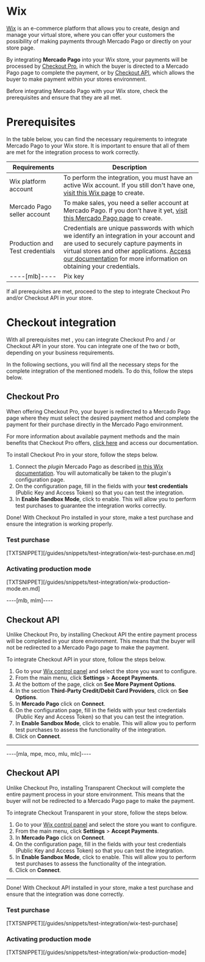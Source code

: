 # Wix

[Wix](https://pt.wix.com/) is an e-commerce platform that allows you to create, design and manage your virtual store, where you can offer your customers the possibility of making payments through Mercado Pago or directly on your store page. 

By integrating **Mercado Pago** into your Wix store, your payments will be processed by [Checkout Pro](https://www.mercadopago[FAKER][URL][DOMAIN]/developers/en/guides/online-payments/checkout-pro/introduction), in which the buyer is directed to a Mercado Pago page to complete the payment, or by [Checkout API](https://www.mercadopago[FAKER][URL][DOMAIN]/developers/en/guides/online-payments/checkout-api/introduction), which allows the buyer to make payment within your stores environment.

Before integrating Mercado Pago with your Wix store, check the prerequisites and ensure that they are all met.

# Prerequisites

In the table below, you can find the necessary requirements to integrate Mercado Pago to your Wix store. It is important to ensure that all of them are met for the integration process to work correctly.


| Requirements | Description |
|---|---|
| Wix platform account | To perform the integration, you must have an active Wix account. If you still don't have one, [visit this Wix page](https://users.wix.com/signin) to create.|
| Mercado Pago seller account | To make sales, you need a seller account at Mercado Pago. If you don't have it yet, [visit this Mercado Pago page](https://www.mercadopago[FAKER][URL][DOMAIN]/hub/registration/landing) to create. |
| Production and Test credentials | Credentials are unique passwords with which we identify an integration in your account and are used to securely capture payments in virtual stores and other applications. [Access our documentation](https://www.mercadopago[FAKER][URL][DOMAIN]/developers/en/guides/resources/credentials) for more information on obtaining your credentials. |
----[mlb]----| Pix key | To configure Pix in the integration with Mercado Pago, your Pix key must be configured. For more information on how to configure it, [check out our documentation.](https://www.mercadopago[FAKER][URL][DOMAIN]/ajuda/17843). |------------

If all prerequisites are met, proceed to the step to integrate Checkout Pro and/or Checkout API in your store.


# Checkout integration

With all prerequisites met , you can integrate Checkout Pro and / or Checkout API in your store. You can integrate one of the two or both, depending on your business requirements.

In the following sections, you will find all the necessary steps for the complete integration of the mentioned models. To do this, follow the steps below.


## Checkout Pro

When offering Checkout Pro, your buyer is redirected to a Mercado Pago page where they must select the desired payment method and complete the payment for their purchase directly in the Mercado Pago environment.

For more information about available payment methods and the main benefits that Checkout Pro offers, [click here](https://www.mercadopago[FAKER][URL][DOMAIN]/developers/en/guides/online-payments/checkout-pro/introduction) and access our documentation.

To install Checkout Pro in your store, follow the steps below.


1. Connect the _plugin_ Mercado Pago as described [in this Wix documentation](https://support.wix.com/en/article/connecting-mercadopago-as-a-payment-provider). You will automatically be taken to the plugin's configuration page.
2. On the configuration page, fill in the fields with your **test credentials** (Public Key and Access Token) so that you can test the integration.
3. In **Enable Sandbox Mode**, click to enable. This will allow you to perform test purchases to guarantee the integration works correctly.

Done! With Checkout Pro installed in your store, make a test purchase and ensure the integration is working properly. 
 

### Test purchase

[TXTSNIPPET][/guides/snippets/test-integration/wix-test-purchase.en.md]


### Activating production mode

[TXTSNIPPET][/guides/snippets/test-integration/wix-production-mode.en.md]

----[mlb, mlm]----
## Checkout API

Unlike Checkout Pro, by installing Checkout API the entire payment process will be completed in your store environment. This means that the buyer will not be redirected to a Mercado Pago page to make the payment.

To integrate Checkout API in your store, follow the steps below.

1. Go to your [Wix control panel](https://manage.wix.com/dashboard/) and select the store you want to configure.
2. From the main menu, click **Settings** > **Accept Payments**.
3. At the bottom of the page, click on **See More Payment Options**.
4. In the section **Third-Party Credit/Debit Card Providers**, click on **See Options**.
5. In **Mercado Pago** click on **Connect**.
6. On the configuration page, fill in the fields with your test credentials (Public Key and Access Token) so that you can test the integration.
7. In **Enable Sandbox Mode**, click to enable. This will allow you to perform test purchases to assess the functionality of the integration.
8. Click on **Connect**.
------------

----[mla, mpe, mco, mlu, mlc]----
## Checkout API

Unlike Checkout Pro, installing Transparent Checkout will complete the entire payment process in your store environment. This means that the buyer will not be redirected to a Mercado Pago page to make the payment.

To integrate Checkout Transparent in your store, follow the steps below.

1. Go to your [Wix control panel](https://manage.wix.com/dashboard/) and select the store you want to configure.
2. From the main menu, click **Settings** > **Accept Payments**.
3. In **Mercado Pago** click on **Connect**.
4. On the configuration page, fill in the fields with your test credentials (Public Key and Access Token) so that you can test the integration.
5. In **Enable Sandbox Mode**, click to enable. This will allow you to perform test purchases to assess the functionality of the integration.
6. Click on **Connect**.
------------

Done! With Checkout API installed in your store, make a test purchase and ensure that the integration was done correctly.


### Test purchase

[TXTSNIPPET][/guides/snippets/test-integration/wix-test-purchase]


### Activating production mode

[TXTSNIPPET][/guides/snippets/test-integration/wix-production-mode]
